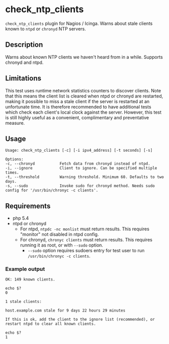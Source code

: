 # check_ntp_clients
`check_ntp_clients` plugin for Nagios / Icinga. Warns about stale clients known to `ntpd` or `chronyd` NTP servers.

## Description
Warns about known NTP clients we haven't heard from in a while. Supports chronyd and ntpd. 

## Limitations
This test uses runtime network statistics counters to discover clients. Note that this means the client list is cleared when ntpd or chronyd are restarted, making it possible to miss a stale client if the server is restarted at an unfortunate time. It is therefore recommended to have additional tests which check each client's local clock against the server. However, this test is still highly useful as a convenient, complimentary and preventative measure. 

## Usage
```
Usage: check_ntp_clients [-c] [-i ipv4_address] [-t seconds] [-s]

Options:
-c, --chronyd           Fetch data from chronyd instead of ntpd.
-i, --ignore            Client to ignore. Can be specified multiple times.
-t, --threshold         Warning threshold. Minimum 60. Defaults to two days.
-s, --sudo              Invoke sudo for chronyd method. Needs sudo config for '/usr/bin/chronyc -c clients'.
```

## Requirements
* php 5.4
* ntpd or chronyd
    * For ntpd, `ntpdc -nc monlist` must return results. This requires "monitor" not disabled in ntpd config.
    * For chronyd, `chronyc clients` must return results. This requires running it as root, or with `--sudo` option.
        * `--sudo` option requires sudoers entry for test user to run `/usr/bin/chronyc -c clients`.

### Example output
```
OK: 149 known clients.

echo $?
0
```

```
1 stale clients:

host.example.com stale for 9 days 22 hours 29 minutes

If this is ok, add the client to the ignore list (recommended), or restart ntpd to clear all known clients.

echo $?
1
```

